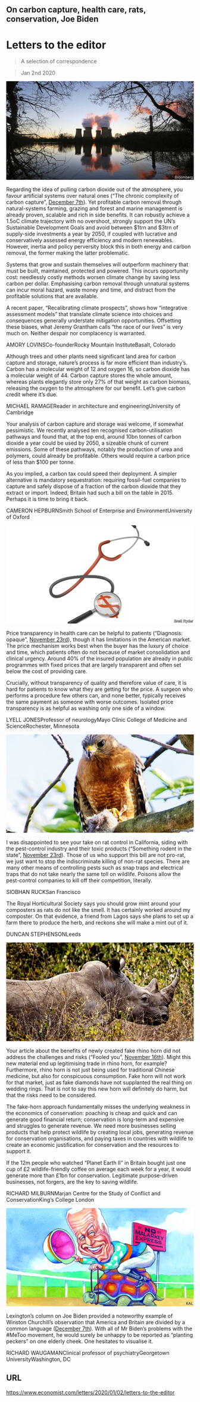 ## On carbon capture, health care, rats, conservation, Joe Biden

# Letters to the editor

> A selection of correspondence

> Jan 2nd 2020



![](./images/20191207_FBP001_facebook.jpg)

Regarding the idea of pulling carbon dioxide out of the atmosphere, you favour artificial systems over natural ones (“The chronic complexity of carbon capture”, [December 7th](https://www.economist.com//briefing/2019/12/05/climate-policy-needs-negative-carbon-dioxide-emissions)). Yet profitable carbon removal through natural-systems farming, grazing and forest and marine management is already proven, scalable and rich in side benefits. It can robustly achieve a 1.5oC climate trajectory with no overshoot, strongly support the UN’s Sustainable Development Goals and avoid between $1trn and $3trn of supply-side investments a year by 2050, if coupled with lucrative and conservatively assessed energy efficiency and modern renewables. However, inertia and policy perversity block this in both energy and carbon removal, the former making the latter problematic.

Systems that grow and sustain themselves will outperform machinery that must be built, maintained, protected and powered. This incurs opportunity cost: needlessly costly methods worsen climate change by saving less carbon per dollar. Emphasising carbon removal through unnatural systems can incur moral hazard, waste money and time, and distract from the profitable solutions that are available.

A recent paper, “Recalibrating climate prospects”, shows how “integrative assessment models” that translate climate science into choices and consequences generally understate mitigation opportunities. Offsetting these biases, what Jeremy Grantham calls “the race of our lives” is very much on. Neither despair nor complacency is warranted.

AMORY LOVINSCo-founderRocky Mountain InstituteBasalt, Colorado

Although trees and other plants need significant land area for carbon capture and storage, nature’s process is far more efficient than industry’s. Carbon has a molecular weight of 12 and oxygen 16, so carbon dioxide has a molecular weight of 44. Carbon capture stores the whole amount, whereas plants elegantly store only 27% of that weight as carbon biomass, releasing the oxygen to the atmosphere for our benefit. Let’s give carbon credit where it’s due.

MICHAEL RAMAGEReader in architecture and engineeringUniversity of Cambridge

Your analysis of carbon capture and storage was welcome, if somewhat pessimistic. We recently analysed ten recognised carbon-utilisation pathways and found that, at the top end, around 10bn tonnes of carbon dioxide a year could be used by 2050, a sizeable chunk of current emissions. Some of these pathways, notably the production of urea and polymers, could already be profitable. Others would require a carbon price of less than $100 per tonne.

As you implied, a carbon tax could speed their deployment. A simpler alternative is mandatory sequestration: requiring fossil-fuel companies to capture and safely dispose of a fraction of the carbon dioxide that they extract or import. Indeed, Britain had such a bill on the table in 2015. Perhaps it is time to bring it back.

CAMERON HEPBURNSmith School of Enterprise and EnvironmentUniversity of Oxford



![](./images/20191123_WBD002_facebook.jpg)

Price transparency in health care can be helpful to patients (“Diagnosis: opaque”, [November 23rd](https://www.economist.com//business/2019/11/21/donald-trump-wants-hospitals-to-be-more-upfront-about-prices)), though it has limitations in the American market. The price mechanism works best when the buyer has the luxury of choice and time, which patients often do not because of market consolidation and clinical urgency. Around 40% of the insured population are already in public programmes with fixed prices that are largely transparent and often set below the cost of providing care.

Crucially, without transparency of quality and therefore value of care, it is hard for patients to know what they are getting for the price. A surgeon who performs a procedure few others can, and none better, typically receives the same payment as someone with worse outcomes. Isolated price transparency is as helpful as washing only one side of a window.

LYELL JONESProfessor of neurologyMayo Clinic College of Medicine and ScienceRochester, Minnesota



![](./images/20191123_USP003_facebook.jpg)

I was disappointed to see your take on rat control in California, siding with the pest-control industry and their toxic products (“Something rodent in the state”, [November 23rd](https://www.economist.com//united-states/2019/11/23/a-bill-would-make-it-harder-to-control-californias-thriving-rats)). Those of us who support this bill are not pro-rat, we just want to stop the indiscriminate killing of non-rat species. There are many other means of controlling pests such as snap traps and electrical traps that do not take nearly the same toll on wildlife. Poisons allow the pest-control companies to kill off their competition, literally.

SIOBHAN RUCKSan Francisco

The Royal Horticultural Society says you should grow mint around your composters as rats do not like the smell. It has certainly worked around my composter. On that evidence, a friend from Lagos says she plans to set up a farm there to produce the herb, and reckons she will make a mint out of it.

DUNCAN STEPHENSONLeeds



![](./images/20191116_STP501_facebook.jpg)

Your article about the benefits of newly created fake rhino horn did not address the challenges and risks (“Fooled you”, [November 16th](https://www.economist.com//science-and-technology/2019/11/14/how-to-forge-rhinoceros-horn)). Might this new material end up legitimising trade in rhino horn, for example? Furthermore, rhino horn is not just being used for traditional Chinese medicine, but also for conspicuous consumption. Fake horn will not work for that market, just as fake diamonds have not supplanted the real thing on wedding rings. That is not to say this new horn will definitely do harm, but that the risks need to be considered.

The fake-horn approach fundamentally misses the underlying weakness in the economics of conservation: poaching is cheap and quick and can generate good financial return; conservation is long-term and expensive and struggles to generate revenue. We need more businesses selling products that help protect wildlife by creating local jobs, generating revenue for conservation organisations, and paying taxes in countries with wildlife to create an economic justification for conservation and the resources to support it.

If the 12m people who watched “Planet Earth II” in Britain bought just one cup of £2 wildlife-friendly coffee on average each week for a year, it would generate more than £1bn for conservation. Legitimate purpose-driven businesses, not forgers, are the key to saving wildlife.

RICHARD MILBURNMarjan Centre for the Study of Conflict and ConservationKing’s College London



![](./images/20191207_USD000_facebook.jpg)

Lexington’s column on Joe Biden provided a noteworthy example of Winston Churchill’s observation that America and Britain are divided by a common language ([December 7th](https://www.economist.com//united-states/2019/12/07/the-stickiness-of-joe-biden)). With all of Mr Biden’s problems with the #MeToo movement, he would surely be unhappy to be reported as “planting peckers” on one elderly cheek. One hesitates to visualise it.

RICHARD WAUGAMANClinical professor of psychiatryGeorgetown UniversityWashington, DC

## URL

https://www.economist.com/letters/2020/01/02/letters-to-the-editor
